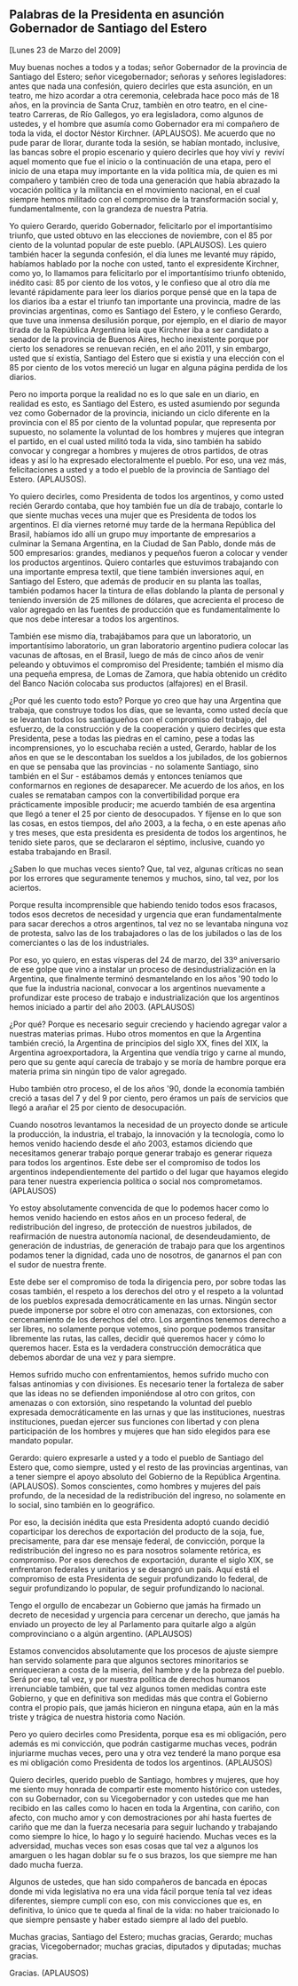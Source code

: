 Palabras de la Presidenta en asunción Gobernador de Santiago del Estero
-----------------------------------------------------------------------

[Lunes 23 de Marzo del 2009]

Muy buenas noches a todos y a todas; señor Gobernador de la provincia de
Santiago del Estero; señor vicegobernador; señoras y señores
legisladores: antes que nada una confesión, quiero decirles que esta
asunción, en un teatro, me hizo acordar a otra ceremonia, celebrada hace
poco más de 18 años, en la provincia de Santa Cruz, tambièn en otro
teatro, en el cine-teatro Carreras, de Río Gallegos, yo era legisladora,
como algunos de ustedes, y el hombre que asumía como Gobernador era mi
compañero de toda la vida, el doctor Néstor Kirchner. (APLAUSOS). Me
acuerdo que no pude parar de llorar, durante toda la sesión, se habían
montado, inclusive, las bancas sobre el propio escenario y quiero
decirles que hoy viví y  reviví aquel momento que fue el inicio o la
continuación de una etapa, pero el inicio de una etapa muy importante en
la vida política mía, de quien es mi compañero y también creo de toda
una generación que había abrazado la vocación política y la militancia
en el movimiento nacional, en el cual siempre hemos militado con el
compromiso de la transformación social y, fundamentalmente, con la
grandeza de nuestra Patria.

Yo quiero Gerardo, querido Gobernador, felicitarlo por el importantísimo
triunfo, que usted obtuvo en las elecciones de noviembre, con el 85 por
ciento de la voluntad popular de este pueblo. (APLAUSOS). Les quiero
también hacer la segunda confesión, el día lunes me levanté muy rápido,
habíamos hablado por la noche con usted, tanto el expresidente Kirchner,
como yo, lo llamamos para felicitarlo por el importantísimo triunfo
obtenido, inédito casi: 85 por ciento de los votos, y le confieso que al
otro día me levanté rápidamente para leer los diarios porque pensé que
en la tapa de los diarios iba a estar el triunfo tan importante una
provincia, madre de las provincias argentinas, como es Santiago del
Estero, y le confieso Gerardo, que tuve una inmensa desilusión porque,
por ejemplo, en el diario de mayor tirada de la República Argentina leía
que Kirchner iba a ser candidato a senador de la provincia de Buenos
Aires, hecho inexistente porque por cierto los senadores se renuevan
recién, en el año 2011, y sin embargo, usted que sí existía, Santiago
del Estero que si existía y una elección con el 85 por ciento de los
votos mereció un lugar en alguna página perdida de los diarios.

Pero no importa porque la realidad no es lo que sale en un diario, en
realidad es esto, es Santiago del Estero, es usted asumiendo por segunda
vez como Gobernador de la provincia, iniciando un ciclo diferente en la
provincia con el 85 por ciento de la voluntad popular, que representa
por supuesto, no solamente la voluntad de los hombres y mujeres que
integran el partido, en el cual usted militó toda la vida, sino también
ha sabido convocar y congregar a hombres y mujeres de otros partidos, de
otras ideas y así lo ha expresado electoralmente el pueblo. Por eso, una
vez más, felicitaciones a usted y a todo el pueblo de la provincia de
Santiago del Estero. (APLAUSOS).

Yo quiero decirles, como Presidenta de todos los argentinos, y como
usted recién Gerardo contaba, que hoy también fue un día de trabajo,
contarle lo que siente muchas veces una mujer que es Presidenta de todos
los argentinos. El día viernes retorné muy tarde de la hermana República
del Brasil, habíamos ido allí un grupo muy importante de empresarios a
culminar la Semana Argentina, en la Ciudad de San Pablo, donde más de
500 empresarios: grandes, medianos y pequeños fueron a colocar y vender
los productos argentinos. Quiero contarles que estuvimos trabajando con
una importante empresa textil, que tiene también inversiones aquí, en
Santiago del Estero, que además de producir en su planta las toallas,
también podamos hacer la tintura de ellas doblando la planta de personal
y teniendo inversión de 25 millones de dólares, que acrecienta el
proceso de valor agregado en las fuentes de producción que es
fundamentalmente lo que nos debe interesar a todos los argentinos.

También ese mismo día, trabajábamos para que un laboratorio, un
importantísimo laboratorio, un gran laboratorio argentino pudiera
colocar las vacunas de aftosas, en el Brasil, luego de más de cinco años
de venir peleando y obtuvimos el compromiso del Presidente; también el
mismo día una pequeña empresa, de Lomas de Zamora, que había obtenido un
crédito del Banco Nación colocaba sus productos (alfajores) en el
Brasil.

¿Por qué les cuento todo esto? Porque yo creo que hay una Argentina que
trabaja, que construye todos los días, que se levanta, como usted decía
que se levantan todos los santiagueños con el compromiso del trabajo,
del esfuerzo, de la construcción y de la cooperación y quiero decirles
que esta Presidenta, pese a todas las piedras en el camino, pese a todas
las incomprensiones, yo lo escuchaba recién a usted, Gerardo, hablar de
los años en que se le descontaban los sueldos a los jubilados, de los
gobiernos en que se pensaba que las provincias - no solamente Santiago,
sino también en el Sur - estábamos demás y entonces teníamos que
conformarnos en regiones de desaparecer. Me acuerdo de los años, en los
cuales se remataban campos con la convertibilidad porque era
prácticamente imposible producir; me acuerdo también de esa argentina
que llegó a tener el 25 por ciento de desocupados. Y fíjense en lo que
son las cosas, en estos tiempos, del año 2003, a la fecha, o en este
apenas año y tres meses, que esta presidenta es presidenta de todos los
argentinos, he tenido siete paros, que se declararon el séptimo,
inclusive, cuando yo estaba trabajando en Brasil.

¿Saben lo que muchas veces siento? Que, tal vez, algunas críticas no
sean por los errores que seguramente tenemos y muchos, sino, tal vez,
por los aciertos.

Porque resulta incomprensible que habiendo tenido todos esos fracasos,
todos esos decretos de necesidad y urgencia que eran fundamentalmente
para sacar derechos a otros argentinos, tal vez no se levantaba ninguna
voz de protesta, salvo las de los trabajadores o las de los jubilados o
las de los comerciantes o las de los industriales.

Por eso, yo quiero, en estas vísperas del 24 de marzo, del 33º
aniversario de ese golpe que vino a instalar un proceso de
desindustrialización en la Argentina, que finalmente terminó
desmantelando en los años '90 todo lo que fue la industria nacional,
convocar a los argentinos nuevamente a profundizar este proceso de
trabajo e industrialización que los argentinos hemos iniciado a partir
del año 2003. (APLAUSOS)

¿Por qué? Porque es necesario seguir creciendo y haciendo agregar valor
a nuestras materias primas. Hubo otros momentos en que la Argentina
también creció, la Argentina de principios del siglo XX, fines del XIX,
la Argentina agroexportadora, la Argentina que vendía trigo y carne al
mundo, pero que su gente aquí carecía de trabajo y se moría de hambre
porque era materia prima sin ningún tipo de valor agregado.

Hubo también otro proceso, el de los años '90, donde la economía también
creció a tasas del 7 y del 9 por ciento, pero éramos un país de
servicios que llegó a arañar el 25 por ciento de desocupación.

Cuando nosotros levantamos la necesidad de un proyecto donde se articule
la producción, la industria, el trabajo, la innovación y la tecnología,
como lo hemos venido haciendo desde el año 2003, estamos diciendo que
necesitamos generar trabajo porque generar trabajo es generar riqueza
para todos los argentinos. Este debe ser el compromiso de todos los
argentinos independientemente del partido o del lugar que hayamos
elegido para tener nuestra experiencia política o social nos
comprometamos. (APLAUSOS)

Yo estoy absolutamente convencida de que lo podemos hacer como lo hemos
venido haciendo en estos años en un proceso federal, de redistribución
del ingreso, de protección de nuestros jubilados, de reafirmación de
nuestra autonomía nacional, de desendeudamiento, de generación de
industrias, de generación de trabajo para que los argentinos podamos
tener la dignidad, cada uno de nosotros, de ganarnos el pan con el sudor
de nuestra frente.

Este debe ser el compromiso de toda la dirigencia pero, por sobre todas
las cosas también, el respeto a los derechos del otro y el respeto a la
voluntad de los pueblos expresada democráticamente en las urnas. Ningún
sector puede imponerse por sobre el otro con amenazas, con extorsiones,
con cercenamiento de los derechos del otro. Los argentinos tenemos
derecho a ser libres, no solamente porque votemos, sino porque podemos
transitar libremente las rutas, las calles, decidir qué queremos hacer y
cómo lo queremos hacer. Esta es la verdadera construcción democrática
que debemos abordar de una vez y para siempre.   

Hemos sufrido mucho con enfrentamientos, hemos sufrido mucho con falsas
antinomias y con divisiones. Es necesario tener la fortaleza de saber
que las ideas no se defienden imponiéndose al otro con gritos, con
amenazas o con extorsión, sino respetando la voluntad del pueblo
expresada democráticamente en las urnas y que las instituciones,
nuestras instituciones, puedan ejercer sus funciones con libertad y con
plena participación de los hombres y mujeres que han sido elegidos para
ese mandato popular.

Gerardo: quiero expresarle a usted y a todo el pueblo de Santiago del
Estero que, como siempre, usted y el resto de las provincias argentinas,
van a tener siempre el apoyo absoluto del Gobierno de la República
Argentina. (APLAUSOS). Somos conscientes, como hombres y mujeres del
país profundo, de la necesidad de la redistribución del ingreso, no
solamente en lo social, sino también en lo geográfico.

Por eso, la decisión inédita que esta Presidenta adoptó cuando decidió
coparticipar los derechos de exportación del producto de la soja, fue,
precisamente, para dar ese mensaje federal, de convicción, porque la
redistribución del ingreso no es para nosotros solamente retórica, es
compromiso. Por esos derechos de exportación, durante el siglo XIX, se
enfrentaron federales y unitarios y se desangró un país. Aquí está el
compromiso de esta Presidenta de seguir profundizando lo federal, de
seguir profundizando lo popular, de seguir profundizando lo nacional.

Tengo el orgullo de encabezar un Gobierno que jamás ha firmado un
decreto de necesidad y urgencia para cercenar un derecho, que jamás ha
enviado un proyecto de ley al Parlamento para quitarle algo a algún
comprovinciano o a algún argentino. (APLAUSOS)

Estamos convencidos absolutamente que los procesos de ajuste siempre han
servido solamente para que algunos sectores minoritarios se
enriquecieran a costa de la miseria, del hambre y de la pobreza del
pueblo. Será por eso, tal vez, y por nuestra política de derechos
humanos irrenunciable también, que tal vez algunos tomen medidas contra
este Gobierno, y que en definitiva son medidas más que contra el
Gobierno contra el propio país, que jamás hicieron en ninguna etapa, aún
en la más triste y trágica de nuestra historia como Nación.

Pero yo quiero decirles como Presidenta, porque esa es mi obligación,
pero además es mi convicción, que podrán castigarme muchas veces, podrán
injuriarme muchas veces, pero una y otra vez tenderé la mano porque esa
es mi obligación como Presidenta de todos los argentinos. (APLAUSOS)

Quiero decirles, querido pueblo de Santiago, hombres y mujeres, que hoy
me siento muy honrada de compartir este momento histórico con ustedes,
con su Gobernador, con su Vicegobernador y con ustedes que me han
recibido en las calles como lo hacen en toda la Argentina, con cariño,
con afecto, con mucho amor y con demostraciones por ahí hasta fuertes de
cariño que me dan la fuerza necesaria para seguir luchando y trabajando
como siempre lo hice, lo hago y lo seguiré haciendo. Muchas veces es la
adversidad, muchas veces son esas cosas que tal vez a algunos los
amarguen o les hagan doblar su fe o sus brazos, los que siempre me han
dado mucha fuerza.

Algunos de ustedes, que han sido compañeros de bancada en épocas donde
mi vida legislativa no era una vida fácil porque tenía tal vez ideas
diferentes, siempre cumplí con eso, con mis convicciones que es, en
definitiva, lo único que te queda al final de la vida: no haber
traicionado lo que siempre pensaste y haber estado siempre al lado del
pueblo.

Muchas gracias, Santiago del Estero; muchas gracias, Gerardo; muchas
gracias, Vicegobernador; muchas gracias, diputados y diputadas; muchas
gracias.

Gracias. (APLAUSOS) 

              
